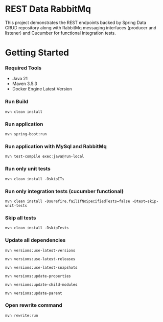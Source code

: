 # REST Data RabbitMq
This project demonstrates the REST endpoints backed by Spring Data CRUD repository along with RabbitMq messaging interfaces (producer and listener) and Cucumber for functional integration tests.

# Getting Started

### Required Tools

* Java 21
* Maven 3.5.3
* Docker Engine Latest Version

### Run Build

    mvn clean install

### Run application

    mvn spring-boot:run

### Run application with MySql and RabbitMq

    mvn test-compile exec:java@run-local

### Run only unit tests

    mvn clean install -DskipITs

### Run only integration tests (cucumber functional)

    mvn clean install -Dsurefire.failIfNoSpecifiedTests=false -Dtest=skip-unit-tests

### Skip all tests

    mvn clean install -DskipTests

### Update all dependencies

    mvn versions:use-latest-versions

    mvn versions:use-latest-releases

    mvn versions:use-latest-snapshots

    mvn versions:update-properties

    mvn versions:update-child-modules

    mvn versions:update-parent

### Open rewrite command

    mvn rewrite:run